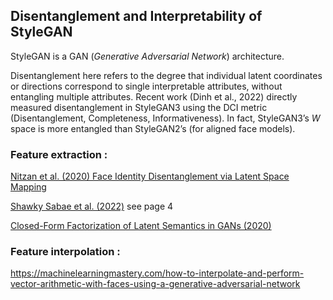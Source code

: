 ## Disentanglement and Interpretability of StyleGAN

StyleGAN is a GAN (_Generative Adversarial Network_) architecture.

Disentanglement here refers to the degree that individual latent coordinates or directions correspond to single interpretable attributes, without entangling multiple attributes. Recent work (Dinh et al., 2022) directly measured disentanglement in StyleGAN3 using the DCI metric (Disentanglement, Completeness, Informativeness). In fact, StyleGAN3’s $W$ space is more entangled than StyleGAN2’s (for aligned face models).


### Feature extraction :

[Nitzan et al. (2020) Face Identity Disentanglement via Latent Space Mapping](https://arxiv.org/abs/2005.07728)

[Shawky Sabae et al. (2022)](https://arxiv.org/pdf/2204.07924) see page 4

[Closed-Form Factorization of Latent Semantics in GANs (2020)](https://arxiv.org/abs/2007.06600)

### Feature interpolation :

https://machinelearningmastery.com/how-to-interpolate-and-perform-vector-arithmetic-with-faces-using-a-generative-adversarial-network
